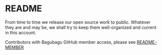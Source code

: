 # README

From time to time we release our open source work to public.
Whatever they are and may be, we shall try to keep them well-organized and 
current in this account.

Contributors with Bagubagu GitHub member access, please see [README-MEMBER](https://github.com/bagubagu/README-MEMBER.md)
